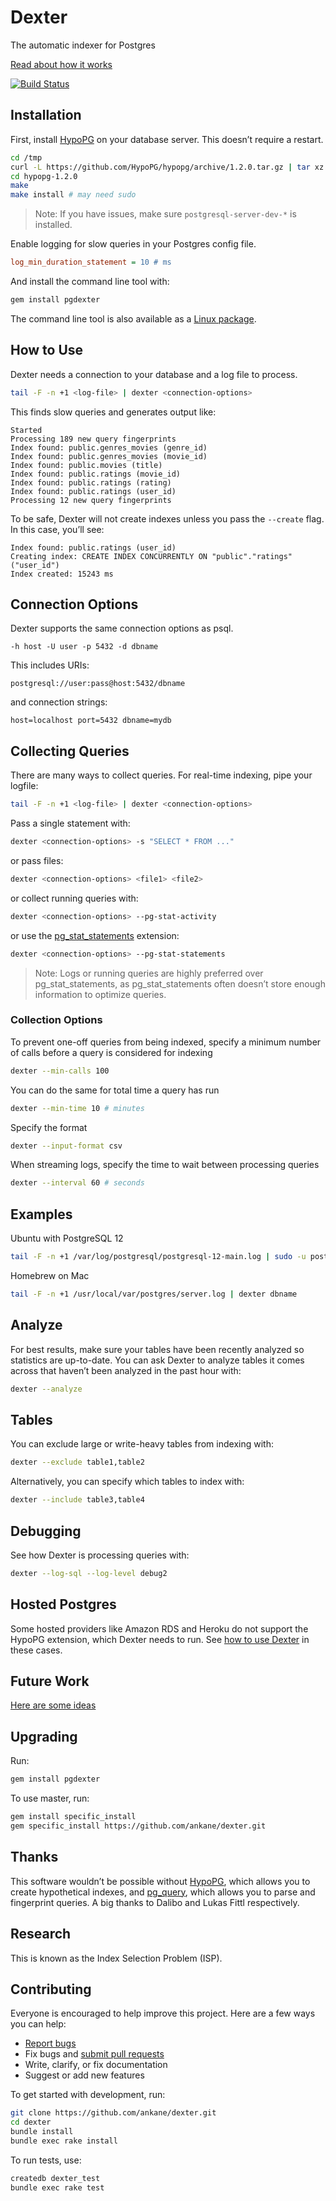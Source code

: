 # Dexter

The automatic indexer for Postgres

[Read about how it works](https://ankane.org/introducing-dexter)

[![Build Status](https://github.com/ankane/dexter/workflows/build/badge.svg?branch=master)](https://github.com/ankane/dexter/actions)

## Installation

First, install [HypoPG](https://github.com/HypoPG/hypopg) on your database server. This doesn’t require a restart.

```sh
cd /tmp
curl -L https://github.com/HypoPG/hypopg/archive/1.2.0.tar.gz | tar xz
cd hypopg-1.2.0
make
make install # may need sudo
```

> Note: If you have issues, make sure `postgresql-server-dev-*` is installed.

Enable logging for slow queries in your Postgres config file.

```ini
log_min_duration_statement = 10 # ms
```

And install the command line tool with:

```sh
gem install pgdexter
```

The command line tool is also available as a [Linux package](guides/Linux.md).

## How to Use

Dexter needs a connection to your database and a log file to process.

```sh
tail -F -n +1 <log-file> | dexter <connection-options>
```

This finds slow queries and generates output like:

```
Started
Processing 189 new query fingerprints
Index found: public.genres_movies (genre_id)
Index found: public.genres_movies (movie_id)
Index found: public.movies (title)
Index found: public.ratings (movie_id)
Index found: public.ratings (rating)
Index found: public.ratings (user_id)
Processing 12 new query fingerprints
```

To be safe, Dexter will not create indexes unless you pass the `--create` flag. In this case, you’ll see:

```
Index found: public.ratings (user_id)
Creating index: CREATE INDEX CONCURRENTLY ON "public"."ratings" ("user_id")
Index created: 15243 ms
```

## Connection Options

Dexter supports the same connection options as psql.

```
-h host -U user -p 5432 -d dbname
```

This includes URIs:

```
postgresql://user:pass@host:5432/dbname
```

and connection strings:

```
host=localhost port=5432 dbname=mydb
```

## Collecting Queries

There are many ways to collect queries. For real-time indexing, pipe your logfile:

```sh
tail -F -n +1 <log-file> | dexter <connection-options>
```

Pass a single statement with:

```sh
dexter <connection-options> -s "SELECT * FROM ..."
```

or pass files:

```sh
dexter <connection-options> <file1> <file2>
```

or collect running queries with:

```sh
dexter <connection-options> --pg-stat-activity
```

or use the [pg_stat_statements](https://www.postgresql.org/docs/current/static/pgstatstatements.html) extension:

```sh
dexter <connection-options> --pg-stat-statements
```

> Note: Logs or running queries are highly preferred over pg_stat_statements, as pg_stat_statements often doesn’t store enough information to optimize queries.

### Collection Options

To prevent one-off queries from being indexed, specify a minimum number of calls before a query is considered for indexing

```sh
dexter --min-calls 100
```

You can do the same for total time a query has run

```sh
dexter --min-time 10 # minutes
```

Specify the format

```sh
dexter --input-format csv
```

When streaming logs, specify the time to wait between processing queries

```sh
dexter --interval 60 # seconds
```

## Examples

Ubuntu with PostgreSQL 12

```sh
tail -F -n +1 /var/log/postgresql/postgresql-12-main.log | sudo -u postgres dexter dbname
```

Homebrew on Mac

```sh
tail -F -n +1 /usr/local/var/postgres/server.log | dexter dbname
```

## Analyze

For best results, make sure your tables have been recently analyzed so statistics are up-to-date. You can ask Dexter to analyze tables it comes across that haven’t been analyzed in the past hour with:

```sh
dexter --analyze
```

## Tables

You can exclude large or write-heavy tables from indexing with:

```sh
dexter --exclude table1,table2
```

Alternatively, you can specify which tables to index with:

```sh
dexter --include table3,table4
```

## Debugging

See how Dexter is processing queries with:

```sh
dexter --log-sql --log-level debug2
```

## Hosted Postgres

Some hosted providers like Amazon RDS and Heroku do not support the HypoPG extension, which Dexter needs to run. See [how to use Dexter](guides/Hosted-Postgres.md) in these cases.

## Future Work

[Here are some ideas](https://github.com/ankane/dexter/issues/1)

## Upgrading

Run:

```sh
gem install pgdexter
```

To use master, run:

```sh
gem install specific_install
gem specific_install https://github.com/ankane/dexter.git
```

## Thanks

This software wouldn’t be possible without [HypoPG](https://github.com/dalibo/hypopg), which allows you to create hypothetical indexes, and [pg_query](https://github.com/lfittl/pg_query), which allows you to parse and fingerprint queries. A big thanks to Dalibo and Lukas Fittl respectively.

## Research

This is known as the Index Selection Problem (ISP).

## Contributing

Everyone is encouraged to help improve this project. Here are a few ways you can help:

- [Report bugs](https://github.com/ankane/dexter/issues)
- Fix bugs and [submit pull requests](https://github.com/ankane/dexter/pulls)
- Write, clarify, or fix documentation
- Suggest or add new features

To get started with development, run:

```sh
git clone https://github.com/ankane/dexter.git
cd dexter
bundle install
bundle exec rake install
```

To run tests, use:

```sh
createdb dexter_test
bundle exec rake test
```
